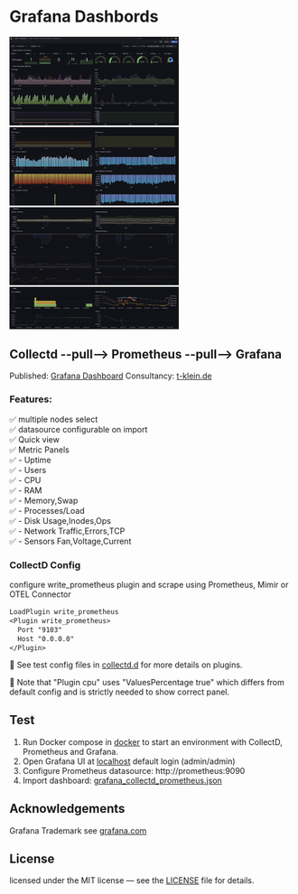 # Grafana Dashbords

<img src="screenshots/screenshot_1.png" width="300" alt="Screenshot"/><img src="screenshots/screenshot_2.png" width="300" alt="Screenshot"/>
<img src="screenshots/screenshot_3.png" width="300" alt="Screenshot"/><img src="screenshots/screenshot_4.png" width="300" alt="Screenshot"/>

## Collectd --pull--> Prometheus --pull--> Grafana

Published: [Grafana Dashboard](https://grafana.com/grafana/dashboards/23643)
Consultancy: [t-klein.de](https://www.t-klein.de)

### Features:
✅  multiple nodes select  
✅  datasource configurable on import  
✅  Quick view  
✅  Metric Panels  
✅   - Uptime  
✅   - Users  
✅   - CPU  
✅   - RAM  
✅   - Memory,Swap  
✅   - Processes/Load  
✅   - Disk Usage,Inodes,Ops  
✅   - Network Traffic,Errors,TCP  
✅   - Sensors Fan,Voltage,Current  


### CollectD Config
configure write_prometheus plugin and scrape using Prometheus, Mimir or OTEL Connector

```
LoadPlugin write_prometheus
<Plugin write_prometheus>
  Port "9103"
  Host "0.0.0.0"
</Plugin>
```
📌 See test config files in [collectd.d](docker/collectd/collectd.d) for more details on plugins.  

📌 Note that "Plugin cpu" uses "ValuesPercentage true" which differs from default config and is strictly needed to show correct panel.  



## Test
1. Run Docker compose in [docker](docker) to start an environment with CollectD, Prometheus and Grafana.  
2. Open Grafana UI at [localhost](http://127.0.0.1:8086) default login (admin/admin)
3. Configure Prometheus datasource: http://prometheus:9090
4. Import dashboard: [grafana_collectd_prometheus.json](grafana_collectd_prometheus.json)

## Acknowledgements
Grafana Trademark see [grafana.com](https://grafana.com)


## License
licensed under the MIT license — see the [LICENSE](LICENSE) file for details.

